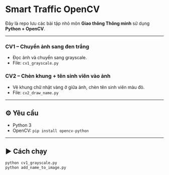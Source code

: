 # Smart Traffic OpenCV

Đây là repo lưu các bài tập nhỏ môn **Giao thông Thông minh** sử dụng **Python + OpenCV**.

---

### CV1 – Chuyển ảnh sang đen trắng
- Đọc ảnh và chuyển sang grayscale.
- File: `cv1_grayscale.py`

### CV2 – Chèn khung + tên sinh viên vào ảnh
- Vẽ khung chữ nhật vàng ở giữa ảnh, chèn tên sinh viên màu đỏ.
- File: `cv2_draw_name.py`

---

## ⚙️ Yêu cầu

- Python 3
- OpenCV: `pip install opencv-python`

---

## ▶️ Cách chạy

```bash
python cv1_grayscale.py
python add_name_to_image.py
